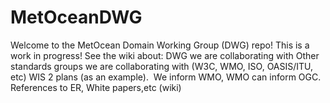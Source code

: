 # MetOceanDWG
Welcome to the MetOcean Domain Working Group (DWG) repo!  This is a work in progress!
See the wiki about:
DWG we are collaborating with
Other standards groups we are collaborating with (W3C, WMO, ISO, OASIS/ITU, etc)
  WIS 2 plans (as an example).  We inform WMO, WMO can inform OGC.
References to ER, White papers,etc (wiki)
